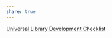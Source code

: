 ```yaml
---
share: true
---
```



[Universal Library Development Checklist](Universal%20Library%20Development%20Checklist.html)